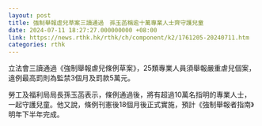 ```yaml
---
layout: post
title: 強制舉報虐兒草案三讀通過　孫玉菡稱逾十萬專業人士齊守護兒童
date: 2024-07-11 18:27:27.000000000 +08:00
link: https://news.rthk.hk/rthk/ch/component/k2/1761205-20240711.htm
categories: rthk
---
```


立法會三讀通過《強制舉報虐兒條例草案》，25類專業人員須舉報嚴重虐兒個案，違例最高罰則為監禁3個月及罰款5萬元。

勞工及福利局局長孫玉菡表示，條例通過後，將有超過10萬名指明的專業人士，一起守護兒童。他又說，條例刊憲後18個月後正式實施，預計《強制舉報者指南》明年下半年完成。
